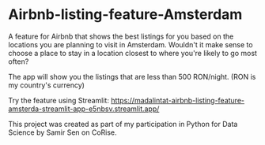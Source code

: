 # Airbnb-listing-feature-Amsterdam
A feature for Airbnb that shows the best listings for you based on the locations you are planning to visit in Amsterdam. Wouldn't it make sense to choose a place to stay in a location closest to where you're likely to go most often?

The app will show you the listings that are less than 500 RON/night. (RON is my country's currency)

Try the feature using Streamlit: https://madalintat-airbnb-listing-feature-amsterda-streamlit-app-e5nbsv.streamlit.app/

This project was created as part of my participation in Python for Data Science by Samir Sen on CoRise.
